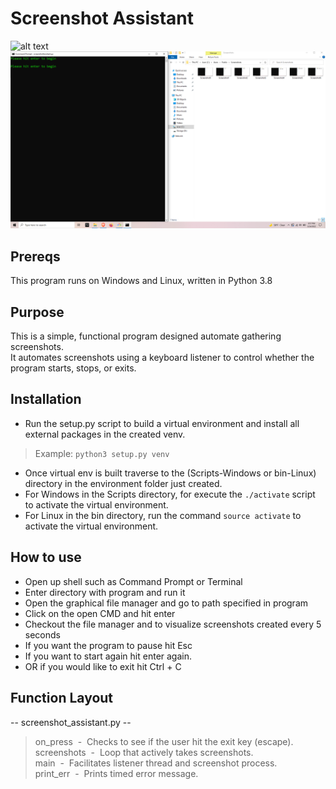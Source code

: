 # Screenshot Assistant
![alt text](https://github.com/ngimb64/Screenshot-Assistant/blob/master/ScreenshotAssistant.gif?raw=true)
![alt text](https://github.com/ngimb64/Screenshot-Assistant/blob/master/ScreenshotAssistant.png?raw=true)

## Prereqs
 This program runs on Windows and Linux, written in Python 3.8

## Purpose
This is a simple, functional program designed automate gathering screenshots.<br>
It automates screenshots using a keyboard listener to control whether the program starts, stops, or exits.

## Installation
- Run the setup.py script to build a virtual environment and install all external packages in the created venv.

> Example: `python3 setup.py venv`

- Once virtual env is built traverse to the (Scripts-Windows or bin-Linux) directory in the environment folder just created.
- For Windows in the Scripts directory, for execute the `./activate` script to activate the virtual environment.
- For Linux in the bin directory, run the command `source activate` to activate the virtual environment.

## How to use
- Open up shell such as Command Prompt or Terminal
- Enter directory with program and run it
- Open the graphical file manager and go to path specified in program
- Click on the open CMD and hit enter
- Checkout the file manager and to visualize screenshots created every 5 seconds
- If you want the program to pause hit Esc
- If you want to start again hit enter again.
- OR if you would like to exit hit Ctrl + C

## Function Layout
-- screenshot_assistant.py --

> on_press &nbsp;-&nbsp; Checks to see if the user hit the exit key (escape).<br>
> screenshots &nbsp;-&nbsp; Loop that actively takes screenshots.<br>
> main &nbsp;-&nbsp; Facilitates listener thread and screenshot process.<br>
> print_err &nbsp;-&nbsp; Prints timed error message.